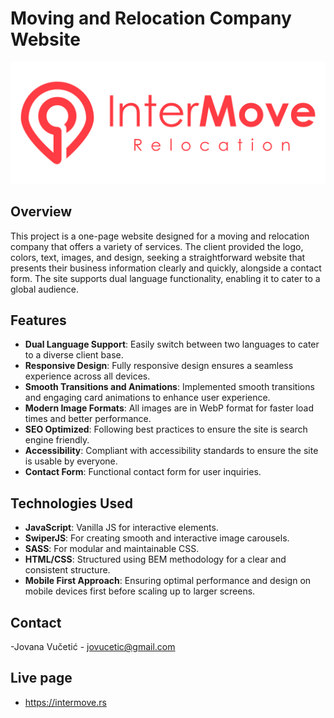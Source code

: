 # Moving and Relocation Company Website

![Project Logo](https://github.com/dzopunk/intermove.rs/blob/main/img/Intermove_Logo_Relocation_Selidbe_Srbija_Crveni1.svg?raw=true)

## Overview

This project is a one-page website designed for a moving and relocation company that offers a variety of services. The client provided the logo, colors, text, images, and design, seeking a straightforward website that presents their business information clearly and quickly, alongside a contact form. The site supports dual language functionality, enabling it to cater to a global audience.

## Features

- **Dual Language Support**: Easily switch between two languages to cater to a diverse client base.
- **Responsive Design**: Fully responsive design ensures a seamless experience across all devices.
- **Smooth Transitions and Animations**: Implemented smooth transitions and engaging card animations to enhance user experience.
- **Modern Image Formats**: All images are in WebP format for faster load times and better performance.
- **SEO Optimized**: Following best practices to ensure the site is search engine friendly.
- **Accessibility**: Compliant with accessibility standards to ensure the site is usable by everyone.
- **Contact Form**: Functional contact form for user inquiries.

## Technologies Used

- **JavaScript**: Vanilla JS for interactive elements.
- **SwiperJS**: For creating smooth and interactive image carousels.
- **SASS**: For modular and maintainable CSS.
- **HTML/CSS**: Structured using BEM methodology for a clear and consistent structure.
- **Mobile First Approach**: Ensuring optimal performance and design on mobile devices first before scaling up to larger screens.

## Contact
-Jovana Vučetić - jovucetic@gmail.com

## Live page
- https://intermove.rs
